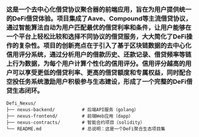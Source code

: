 ### 这是一个去中心化借贷协议聚合器的前端应用，旨在为用户提供统一的DeFi借贷体验。项目集成了Aave、Compound等主流借贷协议，通过智能算法自动为用户匹配最优的借贷利率和条件，让用户能够在一个平台上轻松比较和选择不同协议的借贷服务，大大简化了DeFi操作的复杂性。项目的创新亮点在于引入了基于区块链数据的去中心化信用评分系统，通过分析用户的借款历史、还款记录、借贷频率等链上行为数据，为每个用户计算个性化的信用评分。信用评分越高的用户可以享受更低的借贷利率、更高的借贷额度和专属权益，同时配合空投任务系统激励用户积极参与生态建设，形成了一个完整的DeFi借贷生态闭环。

    Defi_Nexus/
    ├── nexus-backend/          # 后端API服务（golang）
    ├── nexus-frontend/         # 前端Web应用（dapp）
    ├── nexus-contracts/        # 智能合约项目（solidity）
    └── README.md               # 总说明：这是一个DeFi聚合生态项目集